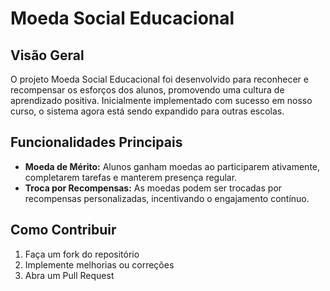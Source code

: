 # Moeda Social Educacional

## Visão Geral

O projeto Moeda Social Educacional foi desenvolvido para reconhecer e recompensar os esforços dos alunos, promovendo uma cultura de aprendizado positiva. Inicialmente implementado com sucesso em nosso curso, o sistema agora está sendo expandido para outras escolas.

## Funcionalidades Principais

- **Moeda de Mérito:** Alunos ganham moedas ao participarem ativamente, completarem tarefas e manterem presença regular.
- **Troca por Recompensas:** As moedas podem ser trocadas por recompensas personalizadas, incentivando o engajamento contínuo.

## Como Contribuir

1. Faça um fork do repositório
2. Implemente melhorias ou correções
3. Abra um Pull Request


